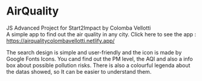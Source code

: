 # AirQuality
 JS Advanced Project for Start2Impact by Colomba Vellotti<br>
 A simple app to find out the air quality in any city.
Click here to see the app : https://airqualitycolombavellotti.netlify.app/

The search design is simple and user-friendly and the icon is made by Google Fonts Icons. You cand find out the PM level, the AQI and also a info box about possible pollution risks. There is also a colourful legenda about the datas showed, so It can be easier to understand them.

